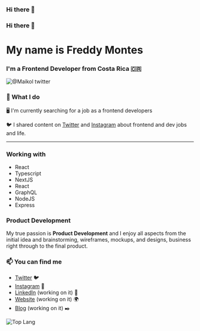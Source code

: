 ### Hi there 👋

<!--
**maikCyphlock/maikCyphlock** is a ✨ _special_ ✨ repository because its `README.md` (this file) appears on your GitHub profile.

Here are some ideas to get you started:

- 🔭 I’m currently working on ...
- 🌱 I’m currently learning ...
- 👯 I’m looking to collaborate on ...
- 🤔 I’m looking for help with ...
- 💬 Ask me about ...
- 📫 How to reach me: ...
- 😄 Pronouns: ...
- ⚡ Fun fact: ...
-->

### Hi there 👋
# My name is Freddy Montes
### I'm a Frontend Developer from Costa Rica 🇨🇷


![@Maikol twitter](https://img.shields.io/twitter/follow/maikolaguilar11?style=for-the-badge&color=00acee)

### 🔨 What I do

🖥 I'm currently searching for a job as a frontend developers

🐦 I shared content on [Twitter](https://twitter.com/maikolaguilar11) and [Instagram](https://instagram.com/maikol6006) about frontend and dev jobs and life.



---

### Working with
- React
- Typescript 
- NextJS
- React
- GraphQL
- NodeJS
- Express

### Product Development

My true passion is **Product Development** and I enjoy all aspects from the initial idea and brainstorming, wireframes, mockups, and designs, business right through to the final product.

### 📫 You can find me
- [Twitter](https://twitter.com/maikolaguilar11) 🐦
- [Instagram](https://instagram.com/maikol6006) 📸
- [LinkedIn](#) (working on it) 💼
- [Website](#) (working on it) 🌍
- [Blog](#) (working on it) ✒️


![Top Lang](https://github-readme-stats.vercel.app/api/top-langs/?username=maikCyphlock&theme=cobalt)

